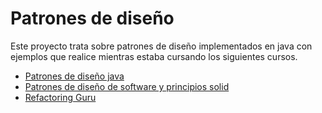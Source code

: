 # Patrones de diseño

Este proyecto trata sobre patrones de diseño implementados en java con ejemplos que realice mientras estaba cursando los siguientes cursos.

* [Patrones de diseño java](https://appgate.udemy.com/course/patrones-de-diseno-java)
* [Patrones de diseño de software y principios solid](https://appgate.udemy.com/course/patrones-de-diseno-y-principios-solid)
* [Refactoring Guru](https://refactoring.guru/)